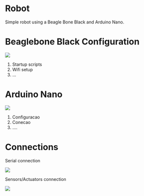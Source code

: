 Robot
=====

Simple robot using a Beagle Bone Black and Arduino Nano.

Beaglebone Black Configuration
==============================

![](https://raw.github.com/leoheck/robot/master/docs/Diagrams/Beaglebone%20Black%20Pinout.png)

1. Startup scripts
2. Wifi setup
3. ...


Arduino Nano
============

![](https://raw2.github.com/leoheck/robot/master/docs/Diagrams/Arduino%20Nano%20Pinout.png)

1. Configuracao
2. Conecao
3. ....

Connections
===========

Serial connection

![](https://raw2.github.com/leoheck/robot/master/docs/Serial%20Connection.png)

Sensors/Actuators connection

![](https://raw2.github.com/leoheck/robot/master/docs/Sensor%20Connection.png)
